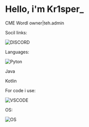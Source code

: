 # Hello, i'm Kr1sper_

CME Wordl owner|teh.admin

Socil links:

![DISCORD](https://img.shields.io/badge/Discord-5865F2?style=for-the-badge&logo=discord&logoColor=white)
![]()
![]()

Languages:

![Pyton](https://img.shields.io/badge/Python-FFD43B?style=for-the-badge&logo=python&logoColor=blue)

Java

Kotlin

For code i use:

![VSCODE](https://img.shields.io/badge/VSCode-0078D4?style=for-the-badge&logo=visual%20studio%20code&logoColor=white)

OS:

![OS](https://img.shields.io/badge/Ubuntu-E95420?style=for-the-badge&logo=ubuntu&logoColor=white)






![]()
